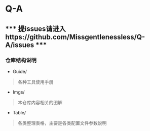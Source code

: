 # Q-A

## *** 提issues请进入https://github.com/Missgentlenessless/Q-A/issues ***

### 仓库结构说明

* Guide/
> 各种工具使用手册

* Imgs/
> 本仓库内容相关的图解

* Table/
> 各类整理表格，主要是各类配置文件参数说明
